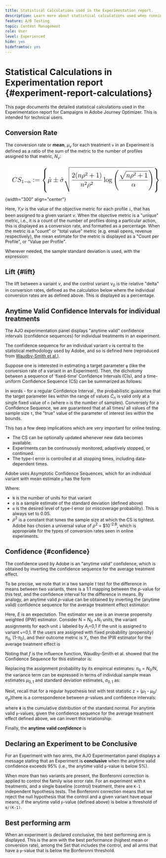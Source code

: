 ```yaml
---
title: Statistical Calculations used in the Experimentation report.
description: Learn more about statistical calculations used when running experiment reports
feature: A/B Testing
topic: Content Management
role: User
level: Experienced
hide: yes
hidefromtoc: yes
---
```

# Statistical Calculations in Experimentation report {#experiment-report-calculations}

This page documents the detailed statistical calculations used in the Experimentation report for Campaigns in Adobe Journey Optimizer. This is intended for technical users.

## Conversion Rate

The conversion rate or **mean**, $μ_ν$ for each treatment `ν` in an Experiment is defined as a ratio of the sum of the metric to the number of profiles assigned to that metric, $N_ν$:

![](assets/statistical_1.png){width="300" align="center"}

Here, $Y_iν$ is the value of the objective metric for each profile `i`, that has been assigned to a given variant *ν*. When the objective metric is a "unique" metric, i.e., it is a count of the number of profiles doing a particular action, this is displayed as a conversion rate, and formatted as a percentage. When the metric is a "count" or "total value" metric (e.g. email opens, revenue respectively), the mean estimate for the metric is displayed as a "Count per Profile", or "Value per Profile". 

Wherever needed, the sample standard deviation is used, with the expression:

## Lift {#lift}

The lift between a variant  *ν*, and the control variant  *ν<sub>0</sub>* is the relative "delta" in conversion rates, defined as the calculation below where the individual conversion rates are as defined above. This is displayed as a percentage. 

## Anytime Valid Confidence Intervals for individual treatments

The AJO experimentation panel displays "anytime valid" confidence intervals (confidence sequences) for individual treatments in an experiment. 

The confidence sequence for an individual variant `ν` is central to the statistical methodology used by Adobe, and so is defined here (reproduced from [Waudby-Smith et al.](
https://doi.org/10.48550/arXiv.2103.06476)). 

Suppose one is interested in estimating a target parameter `ψ` (like the conversion rate of a variant in an Experiment). Then, the dichotomy between a sequence of ‘fixed-time’ Confidence Intervals (CIs), and a time-uniform Confidence Sequence (CS) can be summarized as follows: 

In words - for a regular Confidence Interval , the probabilistic guarantee that the target parameter lies within the range of values $Ċ_n$ is valid only at a single fixed value of `n` (where `n` is the number of samples). Conversely for a Confidence Sequence, we are guaranteed that at all times/ all values of the sample size `t`, the "true" value of the parameter of interest lies within the bounds.

This has a few deep implications which are very important for online testing:

* The CS can be optionally updated whenever new data becomes available.
* Experiments can be continuously monitored, adaptively stopped, or continued.
* The type-I error is controlled at all stopping times, including data-dependent times.

Adobe uses Asymptotic Confidence Sequences, which for an individual variant with mean estimate `μ` has the form

Where:

* `N` is the number of units for that variant
* `σ` is a sample estimate of the standard deviation (defined above)
* `α` is the desired level of type-I error (or miscoverage probability). This is always set to 0.05. 
* $ρ^2$ is a constant that tunes the sample size at which the CS is tightest. Adobe has chosen a universal value of $ρ^2$ = $10<sup>-2.8</sup>, which is appropriate for the types of conversion rates seen in online experiments. 

## Confidence {#confidence}

The confidence used by Adobe is an "anytime valid" confidence, which is obtained by inverting the confidence sequence for the average treatment effect. 

To be precise, we note that in a two sample *t* test for the difference in means between two variants, there is a 1:1 mapping between the *p*-value for this test, and the confidence interval for the difference in means. By analogy, an anytime valid *p*-value can be obtained by inverting the (anytime valid) confidence sequence for the average treatment effect estimator:

Here, *E* is an expectation. The estimator we use is an inverse propensity weighted (IPW) estimator. Consider N = $N_0$ +$N_1$ units, the variant assignments for each unit `i` labeled by $A_i$=0,1 if the unit is assigned to variant `ν`=0,1. If the users are assigned with fixed probability (propensity) $π_0$, (1-$π_0$), and their outcome metric is $Y_i$, then the IPW estimator for the average treatment effect is 

Noting that *f* is the influence function, Waudby-Smith et al. showed that the Confidence Sequence for this estimator is:

Replacing the assignment probability by its empirical estimates: $π_0$ = $N_0$/N, the variance term can be expressed in terms of individual sample mean estimates $μ_{0,1}$ and standard deviation estimates, $σ_{0,1}$ as:

Next, recall that for a regular hypothesis test with test statistic z =  ($μ_1$ - $μ_0$/ $σ_p$)there is a correspondence between $p$-values and confidence intervals:

where `Φ` is the cumulative distribution of the standard normal. For anytime valid `p`-values, given the confidence sequence for the average treatment effect defined above, we can invert this relationship:

Finally, the **anytime valid *confidence*** is 

## Declaring an Experiment to be Conclusive

For an Experiment with two arms, the AJO Experimentation panel displays a message stating that an Experiment is **conclusive** when the anytime valid confidence exceeds 95% (i.e., the anytime valid `p`-value is below 5%). 

When more than two variants are present, the Bonferonni correction is applied to control the family wise error rate. For an experiment with `K` treatments, and a single baseline (control) treatment, there are `K-1` independent hypothesis tests. The Bonferonni correction means that we reject the null hypothesis that the control and a given variant have equal means, if the anytime valid `p`-value (defined above) is below a threshold of `α/(K-1)`. 


## Best performing arm

When an experiment is declared conclusive, the best performing arm is displayed. This is the arm with the best performance (highest mean or conversion rate), among the Set that includes the control, and all arms that have a `p`-value that is below the Bonferonni threshold.